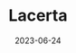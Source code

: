 ---
title: "Lacerta"
cc-type: constellation
borders:
  - Andromeda
  - Cassiopeia
  - Cepheus
  - Cygnus
  - Pegasus
date: 2023-06-24
hashtag: lacerta
subdivision-of:
  - northern celestial hemisphere
tags:
  - Lizard
  - Constellation
---